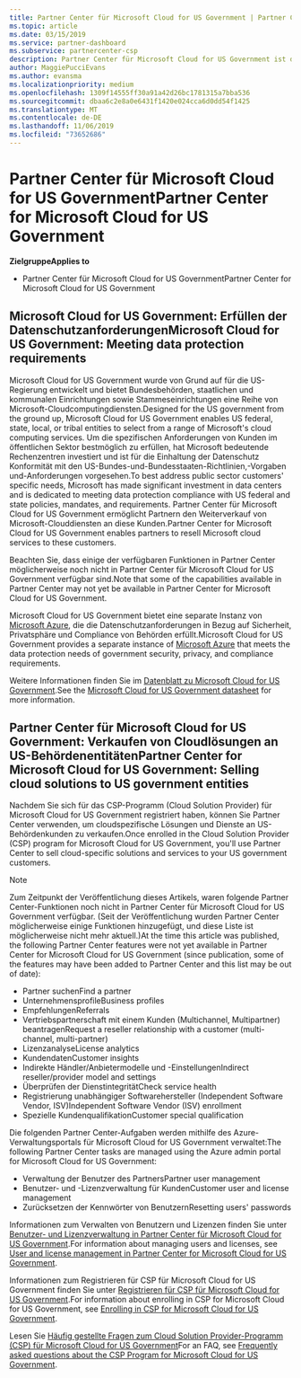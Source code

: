 ```yaml
---
title: Partner Center für Microsoft Cloud for US Government | Partner Center für Microsoft Cloud for US Government
ms.topic: article
ms.date: 03/15/2019
ms.service: partner-dashboard
ms.subservice: partnercenter-csp
description: Partner Center für Microsoft Cloud for US Government ist das Unternehmensportal für Microsoft-Partner, die Microsoft-Cloudlösungen für Kunden anbieten möchten, die mit Regierungsbehörden in den USA arbeiten.
author: MaggiePucciEvans
ms.author: evansma
ms.localizationpriority: medium
ms.openlocfilehash: 1309f14555ff30a91a42d26bc1781315a7bba536
ms.sourcegitcommit: dbaa6c2e8a0e6431f1420e024cca6d0dd54f1425
ms.translationtype: MT
ms.contentlocale: de-DE
ms.lasthandoff: 11/06/2019
ms.locfileid: "73652686"
---
```

# <a name="partner-center-for-microsoft-cloud-for-us-government"></a><span data-ttu-id="3df8f-103">Partner Center für Microsoft Cloud for US Government</span><span class="sxs-lookup"><span data-stu-id="3df8f-103">Partner Center for Microsoft Cloud for US Government</span></span>

<span data-ttu-id="3df8f-104">**Zielgruppe**</span><span class="sxs-lookup"><span data-stu-id="3df8f-104">**Applies to**</span></span>

-  <span data-ttu-id="3df8f-105">Partner Center für Microsoft Cloud for US Government</span><span class="sxs-lookup"><span data-stu-id="3df8f-105">Partner Center for Microsoft Cloud for US Government</span></span>

## <a name="microsoft-cloud-for-us-government-meeting-data-protection-requirements"></a><span data-ttu-id="3df8f-106">Microsoft Cloud for US Government: Erfüllen der Datenschutzanforderungen</span><span class="sxs-lookup"><span data-stu-id="3df8f-106">Microsoft Cloud for US Government: Meeting data protection requirements</span></span> 

<span data-ttu-id="3df8f-107">Microsoft Cloud for US Government wurde von Grund auf für die US-Regierung entwickelt und bietet Bundesbehörden, staatlichen und kommunalen Einrichtungen sowie Stammeseinrichtungen eine Reihe von Microsoft-Cloudcomputingdiensten.</span><span class="sxs-lookup"><span data-stu-id="3df8f-107">Designed for the US government from the ground up, Microsoft Cloud for US Government enables US federal, state, local, or tribal entities to select from a range of Microsoft's cloud computing services.</span></span> <span data-ttu-id="3df8f-108">Um die spezifischen Anforderungen von Kunden im öffentlichen Sektor bestmöglich zu erfüllen, hat Microsoft bedeutende Rechenzentren investiert und ist für die Einhaltung der Datenschutz Konformität mit den US-Bundes-und-Bundesstaaten-Richtlinien,-Vorgaben und-Anforderungen vorgesehen.</span><span class="sxs-lookup"><span data-stu-id="3df8f-108">To best address public sector customers' specific needs, Microsoft has made significant investment in data centers and is dedicated to meeting data protection compliance with US federal and state policies, mandates, and requirements.</span></span> <span data-ttu-id="3df8f-109">Partner Center für Microsoft Cloud for US Government ermöglicht Partnern den Weiterverkauf von Microsoft-Clouddiensten an diese Kunden.</span><span class="sxs-lookup"><span data-stu-id="3df8f-109">Partner Center for Microsoft Cloud for US Government enables partners to resell Microsoft cloud services to these customers.</span></span>

<span data-ttu-id="3df8f-110">Beachten Sie, dass einige der verfügbaren Funktionen in Partner Center möglicherweise noch nicht in Partner Center für Microsoft Cloud for US Government verfügbar sind.</span><span class="sxs-lookup"><span data-stu-id="3df8f-110">Note that some of the capabilities available in Partner Center may not yet be available in Partner Center for Microsoft Cloud for US Government.</span></span>

<span data-ttu-id="3df8f-111">Microsoft Cloud for US Government bietet eine separate Instanz von [Microsoft Azure](https://azure.microsoft.com/overview/clouds/government/), die die Datenschutzanforderungen in Bezug auf Sicherheit, Privatsphäre und Compliance von Behörden erfüllt.</span><span class="sxs-lookup"><span data-stu-id="3df8f-111">Microsoft Cloud for US Government provides a separate instance of [Microsoft Azure](https://azure.microsoft.com/overview/clouds/government/) that meets the data protection needs of government security, privacy, and compliance requirements.</span></span> 

<span data-ttu-id="3df8f-112">Weitere Informationen finden Sie im [Datenblatt zu Microsoft Cloud for US Government](https://download.microsoft.com/download/C/9/C/C9CA3002-DFC4-4ADA-841F-DF42AEC042FB/Microsoft_Azure_Government_Datasheet_EN_US.PDF).</span><span class="sxs-lookup"><span data-stu-id="3df8f-112">See the [Microsoft Cloud for US Government datasheet](https://download.microsoft.com/download/C/9/C/C9CA3002-DFC4-4ADA-841F-DF42AEC042FB/Microsoft_Azure_Government_Datasheet_EN_US.PDF) for more information.</span></span>

## <a name="partner-center-for-microsoft-cloud-for-us-government-selling-cloud-solutions-to-us-government-entities"></a><span data-ttu-id="3df8f-113">Partner Center für Microsoft Cloud for US Government: Verkaufen von Cloudlösungen an US-Behördenentitäten</span><span class="sxs-lookup"><span data-stu-id="3df8f-113">Partner Center for Microsoft Cloud for US Government: Selling cloud solutions to US government entities</span></span>

<span data-ttu-id="3df8f-114">Nachdem Sie sich für das CSP-Programm (Cloud Solution Provider) für Microsoft Cloud for US Government registriert haben, können Sie Partner Center verwenden, um cloudspezifische Lösungen und Dienste an US-Behördenkunden zu verkaufen.</span><span class="sxs-lookup"><span data-stu-id="3df8f-114">Once enrolled in the Cloud Solution Provider (CSP) program for Microsoft Cloud for US Government, you'll use Partner Center to sell cloud-specific solutions and services to your US government customers.</span></span> 

> [!NOTE]  
> <span data-ttu-id="3df8f-115">Zum Zeitpunkt der Veröffentlichung dieses Artikels, waren folgende Partner Center-Funktionen noch nicht in Partner Center für Microsoft Cloud for US Government verfügbar. (Seit der Veröffentlichung wurden Partner Center möglicherweise einige Funktionen hinzugefügt, und diese Liste ist möglicherweise nicht mehr aktuell.)</span><span class="sxs-lookup"><span data-stu-id="3df8f-115">At the time this article was published, the following Partner Center features were not yet available in Partner Center for Microsoft Cloud for US Government (since publication, some of the features may have been added to Partner Center and this list may be out of date):</span></span>

- <span data-ttu-id="3df8f-116">Partner suchen</span><span class="sxs-lookup"><span data-stu-id="3df8f-116">Find a partner</span></span>
- <span data-ttu-id="3df8f-117">Unternehmensprofile</span><span class="sxs-lookup"><span data-stu-id="3df8f-117">Business profiles</span></span>
- <span data-ttu-id="3df8f-118">Empfehlungen</span><span class="sxs-lookup"><span data-stu-id="3df8f-118">Referrals</span></span>
- <span data-ttu-id="3df8f-119">Vertriebspartnerschaft mit einem Kunden (Multichannel, Multipartner) beantragen</span><span class="sxs-lookup"><span data-stu-id="3df8f-119">Request a reseller relationship with a customer (multi-channel, multi-partner)</span></span>
- <span data-ttu-id="3df8f-120">Lizenzanalyse</span><span class="sxs-lookup"><span data-stu-id="3df8f-120">License analytics</span></span>
- <span data-ttu-id="3df8f-121">Kundendaten</span><span class="sxs-lookup"><span data-stu-id="3df8f-121">Customer insights</span></span>
- <span data-ttu-id="3df8f-122">Indirekte Händler/Anbietermodelle und -Einstellungen</span><span class="sxs-lookup"><span data-stu-id="3df8f-122">Indirect reseller/provider model and settings</span></span>
- <span data-ttu-id="3df8f-123">Überprüfen der Dienstintegrität</span><span class="sxs-lookup"><span data-stu-id="3df8f-123">Check service health</span></span>
- <span data-ttu-id="3df8f-124">Registrierung unabhängiger Softwarehersteller (Independent Software Vendor, ISV)</span><span class="sxs-lookup"><span data-stu-id="3df8f-124">Independent Software Vendor (ISV) enrollment</span></span>
- <span data-ttu-id="3df8f-125">Spezielle Kundenqualifikation</span><span class="sxs-lookup"><span data-stu-id="3df8f-125">Customer special qualification</span></span>

<span data-ttu-id="3df8f-126">Die folgenden Partner Center-Aufgaben werden mithilfe des Azure-Verwaltungsportals für Microsoft Cloud for US Government verwaltet:</span><span class="sxs-lookup"><span data-stu-id="3df8f-126">The following Partner Center tasks are managed using the Azure admin portal for Microsoft Cloud for US Government:</span></span> 

-   <span data-ttu-id="3df8f-127">Verwaltung der Benutzer des Partners</span><span class="sxs-lookup"><span data-stu-id="3df8f-127">Partner user management</span></span>
-   <span data-ttu-id="3df8f-128">Benutzer- und -Lizenzverwaltung für Kunden</span><span class="sxs-lookup"><span data-stu-id="3df8f-128">Customer user and license management</span></span>
-   <span data-ttu-id="3df8f-129">Zurücksetzen der Kennwörter von Benutzern</span><span class="sxs-lookup"><span data-stu-id="3df8f-129">Resetting users' passwords</span></span>

<span data-ttu-id="3df8f-130">Informationen zum Verwalten von Benutzern und Lizenzen finden Sie unter [Benutzer- und Lizenzverwaltung in Partner Center für Microsoft Cloud for US Government](user-management-in-partner-center-for-microsoft-us-govt-cloud.md).</span><span class="sxs-lookup"><span data-stu-id="3df8f-130">For information about managing users and licenses, see [User and license management in Partner Center for Microsoft Cloud for US Government](user-management-in-partner-center-for-microsoft-us-govt-cloud.md).</span></span>

<span data-ttu-id="3df8f-131">Informationen zum Registrieren für CSP für Microsoft Cloud for US Government finden Sie unter [Registrieren für CSP für Microsoft Cloud for US Government](enroll-in-csp-for-microsoft-us-govt-cloud.md).</span><span class="sxs-lookup"><span data-stu-id="3df8f-131">For information about enrolling in CSP for Microsoft Cloud for US Government, see [Enrolling in CSP for Microsoft Cloud for US Government](enroll-in-csp-for-microsoft-us-govt-cloud.md).</span></span>

<span data-ttu-id="3df8f-132">Lesen Sie [Häufig gestellte Fragen zum Cloud Solution Provider-Programm (CSP) für Microsoft Cloud for US Government](faq-for-us-govt-cloud.md)</span><span class="sxs-lookup"><span data-stu-id="3df8f-132">For an FAQ, see [Frequently asked questions about the CSP Program for Microsoft Cloud for US Government](faq-for-us-govt-cloud.md).</span></span>